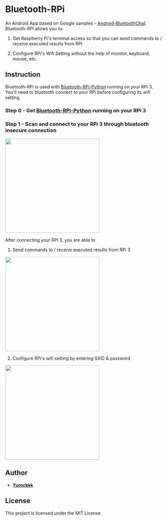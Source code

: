 # Bluetooth-RPi

An Android App based on Google samples - [Android-BluetoothChat](https://github.com/googlesamples/android-BluetoothChat). Bluetooth-RPi allows you to:
1. Get Raspberry Pi's terminal access so that you can send commands to / receive executed results from RPi

2. Configure RPi's Wifi Setting without the help of monitor, keyboard, mouse, etc.

## Instruction

Bluetooth-RPi is used with [Bluetooth-RPi-Python](https://github.com/Yurockkk/Bluetooth-RPi-Python) running on your RPi 3. You'll need to bluetooth connect to your RPi before configuring its wifi setting.

### Step 0 - Get [Bluetooth-RPi-Python](https://github.com/Yurockkk/Bluetooth-RPi-Python) running on your RPi 3

### Step 1 - Scan and connect to your RPi 3 through bluetooth insecure connection

<img src="https://yurockkk.github.io/Bluetooth-RPi-Python/images/Blue-RPi/connect_device.png" width="300">

After connecting your RPi 3, you are able to 
1. Send commands to / receive executed results from RPi 3

<img src="https://yurockkk.github.io/Bluetooth-RPi-Python/images/Blue-RPi/sending-command.png" width="300">

2. Configure RPi's wifi setting by entering SSID & password 

<img src="https://yurockkk.github.io/Bluetooth-RPi-Python/images/Blue-RPi/wifi-configuration.png" width="300">

## Author

* **[Yurockkk](https://github.com/Yurockkk)**

## License

This project is licensed under the MIT License

